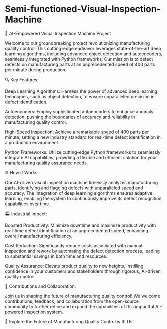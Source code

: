 # Semi-functioned-Visual-Inspection-Machine
🚀 AI-Empowered Visual Inspection Machine Project

Welcome to our groundbreaking project revolutionizing manufacturing quality control! This cutting-edge endeavor leverages state-of-the-art deep learning algorithms, including advanced object detection and autoencoders, seamlessly integrated with Python frameworks. Our mission is to detect defects on manufacturing parts at an unprecedented speed of 400 parts per minute during production.

🔍 Key Features:

Deep Learning Algorithms: Harness the power of advanced deep learning techniques, such as object detection, to ensure unparalleled precision in defect identification.

Autoencoders: Employ sophisticated autoencoders to enhance anomaly detection, pushing the boundaries of accuracy and reliability in manufacturing quality control.

High-Speed Inspection: Achieve a remarkable speed of 400 parts per minute, setting a new industry standard for real-time defect identification in a production environment.

Python Frameworks: Utilize cutting-edge Python frameworks to seamlessly integrate AI capabilities, providing a flexible and efficient solution for your manufacturing quality assurance needs.

🌐 How It Works:

Our AI-driven visual inspection machine tirelessly analyzes manufacturing parts, identifying and flagging defects with unparalleled speed and accuracy. The integration of deep learning algorithms ensures adaptive learning, enabling the system to continuously improve its defect recognition capabilities over time.

🏭 Industrial Impact:

Boosted Productivity: Minimize downtime and maximize productivity with real-time defect identification at an unprecedented speed, enhancing overall manufacturing efficiency.

Cost Reduction: Significantly reduce costs associated with manual inspection and rework by automating the defect detection process, leading to substantial savings in both time and resources.

Quality Assurance: Elevate product quality to new heights, instilling confidence in your customers and stakeholders through rigorous, AI-driven quality control.

👥 Contributions and Collaboration:

Join us in shaping the future of manufacturing quality control! We welcome contributions, feedback, and collaboration from the open-source community to further refine and expand the capabilities of this impactful AI-powered inspection system.

🚀 Explore the Future of Manufacturing Quality Control with Us!
